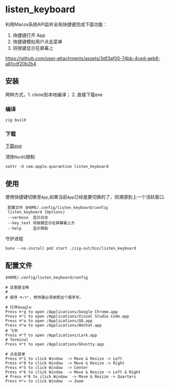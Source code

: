 # listen_keyboard
利用Macos系统API监听全局快捷键完成下面功能：

1. 快捷键打开 App
2. 快捷键模拟用户点击菜单
3. 将按键显示在屏幕上


https://github.com/user-attachments/assets/3df3af00-74bb-4ced-aeb8-a81cdf20b2b4



## 安装
两种方式，1. clone到本地编译； 2. 直接下载exe
### 编译
```shell
zig build
```
### 下载
[下载exe](https://github.com/diqye/listen_keyboard/releases/latest)

清除`MacOS`限制
```shell
xattr -d com.apple.quarantine listen_keyboard
```

## 使用

使用快捷键切换至`App`,如果当前`App`已经是要切换的了，则溯源到上一个活跃窗口.

```shell
 配置文件 $HOME/.config/listen_keyboard/config
 listen_keyboard [Options]
 --verbose  显示日志
 --key_text 将按键显示在屏幕最上方
 --help     显示帮助
```

守护进程
```shell
bunx --no-install pm2 start ./zig-out/bin/listen_keyboard
```

## 配置文件

`$HOME/.config/listen_keyboard/config`

``` shell
# 这里是注释
# 
# 顺序 ⌘⇧⌥⌃, 修饰键必须按照这个顺序写。

# 打开Google
Press ⌘⌃g to open /Applications/Google Chrome.app
Press ⌘⌃c to open /Applications/Visual Studio Code.app
Press ⌘⌃a to open /Applications/QQ.app
Press ⌘⌃w to open /Applications/WeChat.app
# 飞书
Press ⌘⌃f to open /Applications/Lark.app
# Terminal
Press ⌘⌃t to open /Applications/Ghostty.app

# 点击菜单
Press ⌘⌃1 to click Window  -> Move & Resize -> Left
Press ⌘⌃9 to click Window  -> Move & Resize -> Right
Press ⌘⌃5 to click Window  -> Center
Press ⌘⌃6 to click Window  -> Move & Resize -> Left & Right
# Press ⌘⌃0 to click Window  -> Move & Resize -> Quarters
Press ⌘⌃= to click Window  -> Zoom
```
